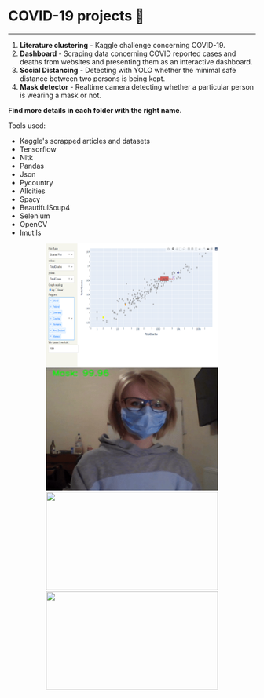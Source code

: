 # COVID-19 projects 🦠
--------------------
1. **Literature clustering** - Kaggle challenge concerning COVID-19.
2. **Dashboard** - Scraping data concerning COVID reported cases and deaths from websites and presenting them as an interactive dashboard.
3. **Social Distancing** - Detecting with YOLO whether the minimal safe distance between two persons is being kept.
4. **Mask detector** - Realtime camera detecting whether a particular person is wearing a mask or not.

**Find more details in each folder with the right name.**

Tools used:
- Kaggle's scrapped articles and datasets
- Tensorflow
- Nltk
- Pandas
- Json
- Pycountry
- Allcities
- Spacy
- BeautifulSoup4
- Selenium
- OpenCV
- Imutils


<p align="center">
<img src="Dashboard/examples/scatter.PNG" width=350 height=250>
<img src="Mask Detector/examples/mask.gif" width=350 height=250>
<img src="Social Distancing/pedestrians.gif" width=350 height=200>
<img src="https://github.com/weronikazak/COVID-Projects/blob/master/Literature%20Clustering/images/przyklad2.png" width=350 height=200>

</p>
